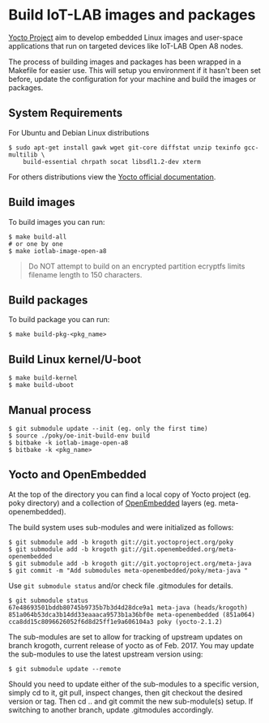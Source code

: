 Build IoT-LAB images and packages
=================================

[Yocto Project](https://www.yoctoproject.org/) aim to develop embedded Linux images and
user-space applications that run on targeted devices like IoT-LAB Open A8 nodes. 

The process of building images and packages has been wrapped in a Makefile for easier use. This will setup you environment  if it hasn't been set before, update the configuration for your machine and build the images or packages.


System Requirements
-------------------

For Ubuntu and Debian Linux distributions

    $ sudo apt-get install gawk wget git-core diffstat unzip texinfo gcc-multilib \
        build-essential chrpath socat libsdl1.2-dev xterm

For others distributions view the [Yocto official documentation](https://www.yoctoproject.org/documentation).

Build images
---------------

To build images you can run:

    $ make build-all 
    # or one by one
    $ make iotlab-image-open-a8

> Do NOT attempt to build on an encrypted partition ecryptfs limits filename length to 150 characters.

Build packages
-----------------

To build package you can run:

    $ make build-pkg-<pkg_name>

Build Linux kernel/U-boot
-----------------

    $ make build-kernel
    $ make build-uboot

Manual process
--------------
   
    $ git submodule update --init (eg. only the first time)
    $ source ./poky/oe-init-build-env build
    $ bitbake -k iotlab-image-open-a8
    $ bitbake -k <pkg_name>

Yocto and OpenEmbedded
----------------------

At the top of the directory you can find a local copy of Yocto project (eg. poky directory) and a collection of [OpenEmbedded](https://www.openembedded.org/wiki/Main_Page) layers (eg. meta-openembedded).

The build system uses sub-modules and were initialized as follows:

    $ git submodule add -b krogoth git://git.yoctoproject.org/poky
    $ git submodule add -b krogoth git://git.openembedded.org/meta-openembedded
    $ git submodule add -b krogoth git://git.yoctoproject.org/meta-java
    $ git commit -m "Add submodules meta-openembedded/poky/meta-java "

Use `git submodule status` and/or check file .gitmodules for details.
   
    $ git submodule status
    67e48693501bddb80745b9735b7b3d4d28dce9a1 meta-java (heads/krogoth)
    851a064b53dca3b14dd33eaaaca9573b1a36bf0e meta-openembedded (851a064)
    cca8dd15c8096626052f6d8d25ff1e9a606104a3 poky (yocto-2.1.2)


The sub-modules are set to allow for tracking of upstream updates
on branch krogoth, current release of yocto as of Feb. 2017. You may
update the sub-modules to use the latest upstream version using:

    $ git submodule update --remote

Should you need to update either of the sub-modules to a specific version,
simply cd to it, git pull, inspect changes, then git checkout the desired
version or tag.  Then cd .. and git commit the new sub-module(s) setup.
If switching to another branch, update .gitmodules accordingly.
